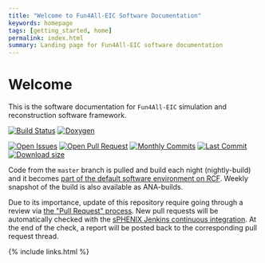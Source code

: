 ```yaml
---
title: "Welcome to Fun4All-EIC Software Documentation"
keywords: homepage
tags: [getting_started, home]
permalink: index.html
summary: Landing page for Fun4All-EIC software documentation
---
```



# Welcome

This is the software documentation for `Fun4All-EIC` simulation and reconstruction software framework. 

[![Build Status](https://web.racf.bnl.gov/jenkins-sphenix/buildStatus/icon?job=sPHENIX/sPHENIX_CoreSoftware_MasterBranch)](https://web.racf.bnl.gov/jenkins-sphenix/job/sPHENIX/job/sPHENIX_CoreSoftware_MasterBranch/)
[![Doxygen](https://img.shields.io/badge/code%20reference-Doxygen-green.svg)](https://www.phenix.bnl.gov/WWW/sPHENIX/doxygen/html/)

[![Open Issues](https://img.shields.io/github/issues/sPHENIX-Collaboration/coresoftware.svg)](https://github.com/sPHENIX-Collaboration/coresoftware/issues)
[![Open Pull Request](https://img.shields.io/github/issues-pr/sPHENIX-Collaboration/coresoftware.svg)](https://github.com/sPHENIX-Collaboration/coresoftware/pulls)
[![Monthly Commits](https://img.shields.io/github/commit-activity/m/sPHENIX-Collaboration/coresoftware.svg)](https://github.com/sPHENIX-Collaboration/coresoftware/commits/master)
[![Last Commit](https://img.shields.io/github/last-commit/sPHENIX-Collaboration/coresoftware.svg)](https://github.com/sPHENIX-Collaboration/coresoftware/commits/master)
[![Download size](https://img.shields.io/github/languages/code-size/sPHENIX-Collaboration/coresoftware.svg)](https://github.com/sPHENIX-Collaboration/coresoftware/archive/master.zip)

Code from the `master` branch is pulled and build each night (nightly-build) 
and it becomes [part of the default software environment on RCF](https://wiki.bnl.gov/sPHENIX/index.php/Setup#.28At_each_login.29_Run_sPHENIX_login_shell). 
Weekly snapshot of the build is also available as ANA-builds. 

Due to its importance, update of this repository require going through a review via [the "Pull Request" process](https://wiki.bnl.gov/sPHENIX/index.php/GitHub_Coresoftware_Update_Procedures). New pull requests will be automatically checked with the [sPHENIX Jenkins continuous integration](https://web.racf.bnl.gov/jenkins-sphenix/). At the end of the check, a report will be posted back to the corresponding pull request thread. 


{% include links.html %}
